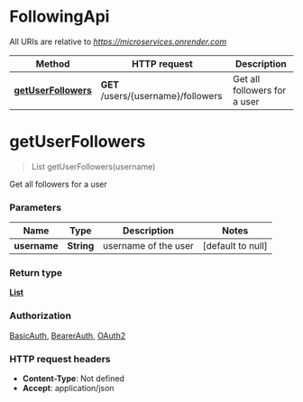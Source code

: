 # FollowingApi

All URIs are relative to *https://microservices.onrender.com*

| Method | HTTP request | Description |
|------------- | ------------- | -------------|
| [**getUserFollowers**](FollowingApi.md#getUserFollowers) | **GET** /users/{username}/followers | Get all followers for a user |


<a name="getUserFollowers"></a>
# **getUserFollowers**
> List getUserFollowers(username)

Get all followers for a user

### Parameters

|Name | Type | Description  | Notes |
|------------- | ------------- | ------------- | -------------|
| **username** | **String**| username of the user | [default to null] |

### Return type

[**List**](../Models/User.md)

### Authorization

[BasicAuth](../README.md#BasicAuth), [BearerAuth](../README.md#BearerAuth), [OAuth2](../README.md#OAuth2)

### HTTP request headers

- **Content-Type**: Not defined
- **Accept**: application/json

